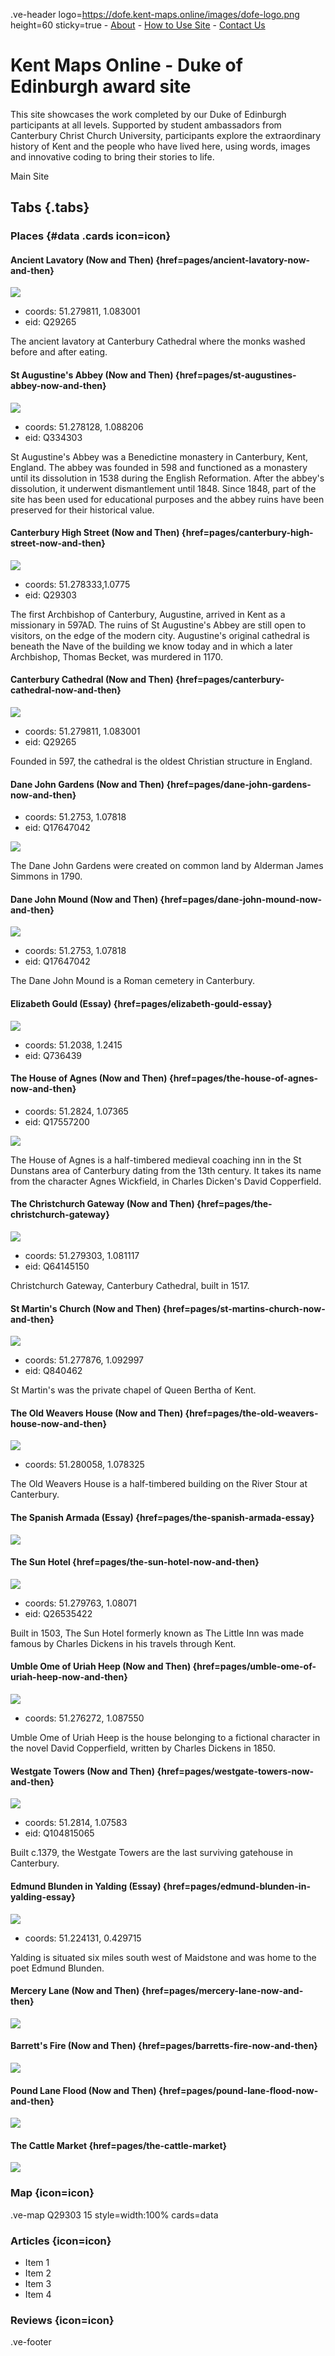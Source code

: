 .ve-header logo=https://dofe.kent-maps.online/images/dofe-logo.png height=60 sticky=true
	- [About](/about)
	- [How to Use Site](/howto)
	- [Contact Us](/)

# Kent Maps Online - Duke of Edinburgh award site
This site showcases the work completed by our Duke of Edinburgh participants at all levels. Supported by student ambassadors from Canterbury Christ Church University, participants explore the extraordinary history of Kent and the people who have lived here, using words, images and innovative coding to bring their stories to life.

<sl-button  variant="primary" href="">Main Site</sl-button>

## Tabs {.tabs}

### Places {#data .cards icon=icon}

#### Ancient Lavatory (Now and Then) {href=pages/ancient-lavatory-now-and-then}

![](https://iiif.juncture-digital.org/thumbnail/wc:Canterbury_-_lavatory_tower03b.jpg)

- coords: 51.279811, 1.083001
- eid: Q29265

The ancient lavatory at Canterbury Cathedral where the monks washed before and after eating.

#### St Augustine's Abbey (Now and Then) {href=pages/st-augustines-abbey-now-and-then}

![](https://iiif.juncture-digital.org/thumbnail/wc:Augustine_Abbey.jpg)

- coords: 51.278128, 1.088206
- eid: Q334303

St Augustine's Abbey was a Benedictine monastery in Canterbury, Kent, England. The abbey was founded in 598 and functioned as a monastery until its dissolution in 1538 during the English Reformation. After the abbey's dissolution, it underwent dismantlement until 1848. Since 1848, part of the site has been used for educational purposes and the abbey ruins have been preserved for their historical value.

#### Canterbury High Street (Now and Then) {href=pages/canterbury-high-street-now-and-then}

![](https://iiif.juncture-digital.org/thumbnail/wc:High_Street%2C_Canterbury%2C_Kent.jpg)

- coords: 51.278333,1.0775
- eid: Q29303

The first Archbishop of Canterbury, Augustine, arrived in Kent as a missionary in 597AD. The ruins of St Augustine's Abbey are still open to visitors, on the edge of the modern city. Augustine's original cathedral is beneath the Nave of the building we know today and in which a later Archbishop, Thomas Becket, was murdered in 1170.

#### Canterbury Cathedral (Now and Then) {href=pages/canterbury-cathedral-now-and-then}

![](https://iiif.juncture-digital.org/thumbnail/wc:Canterbury_cathedral_20160901.jpg)

- coords: 51.279811, 1.083001
- eid: Q29265

Founded in 597, the cathedral is the oldest Christian structure in England.

#### Dane John Gardens (Now and Then) {href=pages/dane-john-gardens-now-and-then}

- coords: 51.2753, 1.07818
- eid: Q17647042

![](https://iiif.juncture-digital.org/thumbnail/wc:Dane_John_gardens_-_geograph.org.uk_-_746465.jpg)

The Dane John Gardens were created on common land by Alderman James Simmons in 1790.

#### Dane John Mound (Now and Then) {href=pages/dane-john-mound-now-and-then}

![](https://iiif.juncture-digital.org/thumbnail/wc:Dane_John_mound_-_geograph.org.uk_-_2277327.jpg)

- coords: 51.2753, 1.07818
- eid: Q17647042

The Dane John Mound is a Roman cemetery in Canterbury.

#### Elizabeth Gould (Essay) {href=pages/elizabeth-gould-essay}

![](https://iiif.juncture-digital.org/thumbnail/wc:Elizabeth_Gould.jpg)

- coords: 51.2038, 1.2415
- eid: Q736439
	
#### The House of Agnes (Now and Then) {href=pages/the-house-of-agnes-now-and-then}

- coords: 51.2824, 1.07365
- eid: Q17557200

![](https://iiif.juncture-digital.org/thumbnail/wc:Canterbury_-_House_of_Agnes.jpg)

The House of Agnes is a half-timbered medieval coaching inn in the St Dunstans area of Canterbury dating from the 13th century. It takes its name from the character Agnes Wickfield, in Charles Dicken's David Copperfield.

#### The Christchurch Gateway (Now and Then) {href=pages/the-christchurch-gateway}

![](https://iiif.juncture-digital.org/thumbnail/wc:Christchurch_Gateway_Canterbury_1_%284902073359%29.jpg)

- coords: 51.279303, 1.081117
- eid: Q64145150
    
Christchurch Gateway, Canterbury Cathedral, built in 1517.

#### St Martin's Church (Now and Then) {href=pages/st-martins-church-now-and-then}

![](https://iiif.juncture-digital.org/thumbnail/wc:St_Martin%27s_Church_-_panoramio_-_Jean_Marc_Gfp_%283%29.jpg)

- coords: 51.277876, 1.092997
- eid: Q840462

St Martin's was the private chapel of Queen Bertha of Kent. 

#### The Old Weavers House (Now and Then) {href=pages/the-old-weavers-house-now-and-then}

![](https://iiif.juncture-digital.org/thumbnail/wc:Weaver%27s_House%2C_Canterbury_JC_07.JPG)

- coords: 51.280058, 1.078325

The Old Weavers House is a half-timbered building on the River Stour at Canterbury.

#### The Spanish Armada (Essay) {href=pages/the-spanish-armada-essay}

![](https://iiif.juncture-digital.org/thumbnail/wc:A_Map_of_the_Beacons_in_Kent_%28BM_1872%2C0113.1137%29.jpg)

#### The Sun Hotel {href=pages/the-sun-hotel-now-and-then}

![](https://iiif.juncture-digital.org/thumbnail/wc:Sun_Hotel_8_Sun_Street_Canterbury_Kent_CT1_2HX.jpg)

- coords: 51.279763, 1.08071
- eid: Q26535422
    
Built in 1503, The Sun Hotel formerly known as The Little Inn was made famous by Charles Dickens in his travels through Kent.     

#### Umble Ome of Uriah Heep (Now and Then) {href=pages/umble-ome-of-uriah-heep-now-and-then}

![](https://iiif.juncture-digital.org/thumbnail/wc:Uriah_Heep_from_David_Copperfield_art_by_Frank_Reynolds.jpg)

- coords: 51.276272, 1.087550

Umble Ome of Uriah Heep is the house belonging to a fictional character in the novel David Copperfield, written by Charles Dickens in 1850.

#### Westgate Towers (Now and Then) {href=pages/westgate-towers-now-and-then}

![](https://iiif.juncture-digital.org/thumbnail/wc:Westgate_Towers%2C_Canterbury.jpg)

- coords: 51.2814, 1.07583
- eid: Q104815065

Built c.1379, the Westgate Towers are the last surviving gatehouse in Canterbury.

#### Edmund Blunden in Yalding (Essay) {href=pages/edmund-blunden-in-yalding-essay}

![](https://iiif.juncture-digital.org/thumbnail/wc:Town_Bridge%2C_Yalding%2C_Kent_-_geograph.org.uk_-_1907735.jpg)

- coords: 51.224131, 0.429715

Yalding is situated six miles south west of Maidstone and was home to the poet Edmund Blunden.

#### Mercery Lane (Now and Then) {href=pages/mercery-lane-now-and-then}

![](https://iiif.juncture-digital.org/thumbnail/wc:Mercery_Lane_Canterbury_Geograph-3228428-by-Helmut-Zozmann.jpg)

#### Barrett's Fire (Now and Then) {href=pages/barretts-fire-now-and-then}

![](https://iiif.juncture-digital.org/thumbnail/gh:kent-map/images/then-and-now/Barretts_fire_St_Peters_Street_Canterbury_1937)

#### Pound Lane Flood (Now and Then) {href=pages/pound-lane-flood-now-and-then}

![](https://iiif.juncture-digital.org/thumbnail/gh:kent-map/images/then-and-now/Pound_Lane_Flood_past)

#### The Cattle Market {href=pages/the-cattle-market}

![](https://iiif.juncture-digital.org/thumbnail/gh:kent-map/images/then-and-now/Cattle_Market_1905)

### Map {icon=icon}

.ve-map Q29303 15 style=width:100% cards=data

### Articles {icon=icon}

- Item 1
- Item 2
- Item 3
- Item 4

### Reviews {icon=icon}

.ve-footer